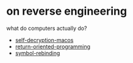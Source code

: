 # on reverse engineering

what do computers actually do?

- [self-decryption-macos](/reverse-engineering/self-decryption-macos.md)
- [return-oriented-programming](/reverse-engineering/return-oriented-programming.md)
- [symbol-rebinding](/reverse-engineering/symbol-rebinding.md)
